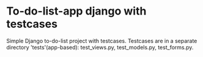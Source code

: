 # To-do-list-app django with testcases
Simple Django to-do-list project with testcases. Testcases are in a separate directory 'tests'(app-based): test_views.py, test_models.py, test_forms.py.
